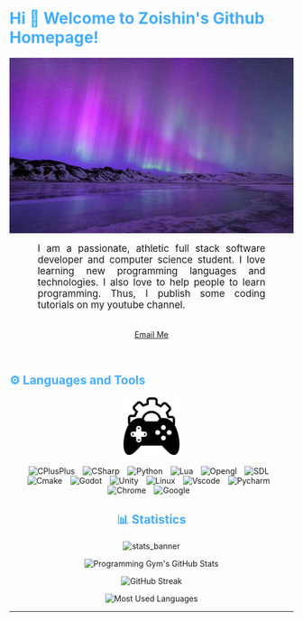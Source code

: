 <h1 style="color: #44AEFB;">  Hi 🎉 Welcome to Zoishin's Github Homepage!</h1>

![github_cover_banner](https://github.com/Zoishin/Zoishin/blob/main/titleImg.jpeg)

<p align:"center" style="text-align: justify; margin: 0 50px; font-size: 17px;" >
    I am a passionate, athletic full stack software developer and computer science student. I love learning new programming languages and technologies. I also love to help people to learn programming. Thus, I publish some coding tutorials on my youtube channel.
<br>
<br>
<div align="center">

[Email Me](mailto:zwc23123@163.com)
</div>
</p>    
<br>
<!-- Languages and Tools -->

<h2 style="color: #44AEFB">⚙️ Languages and Tools</h2>
<div align="center" style="display:block;">
    <img width="100px" alt="Programming Languages" src="https://github.com/Zoishin/Zoishin/blob/main/GameDevImg.png"/> 
</div>
<br>   
<!-- Icons Resources -->
<!-- https://devicon.dev/ -->
<!-- https://cdn.jsdelivr.net/npm/simple-icons@v3/icons/ -->
<div align="center">
      <img  alt="CPlusPlus" height="50px" style="padding-right:10px;" src="https://cdn.jsdelivr.net/gh/devicons/devicon/icons/cplusplus/cplusplus-original.svg"/>
  </a>
      <img  alt="CSharp" height="50px" style="padding-right:10px; ;" src="https://cdn.jsdelivr.net/gh/devicons/devicon/icons/csharp/csharp-original.svg"/>
  </a>
      <img  alt="Python" height="50px" style="padding-right:10px;" src="https://cdn.jsdelivr.net/gh/devicons/devicon/icons/python/python-original.svg"/>
  </a>
        <img  alt="Lua" height="50px" style="padding-right:10px;" src="https://cdn.jsdelivr.net/gh/devicons/devicon/icons/lua/lua-original.svg"/>
  </a>
        <img  alt="Opengl" height="50px" style="padding-right:10px;" src="https://cdn.jsdelivr.net/gh/devicons/devicon/icons/opengl/opengl-original.svg"/>
  </a>
      <img  alt="SDL" height="50px" style="padding-right:10px;" src="https://cdn.jsdelivr.net/gh/devicons/devicon/icons/sdl/sdl-original.svg"/>
  </a>
      <img  alt="Cmake" height="50px" style="padding-right:10px;" src="https://cdn.jsdelivr.net/gh/devicons/devicon/icons/cmake/cmake-original.svg" />
  </a>
      <img  alt="Godot" height="50px" style="padding-right:10px;" src="https://cdn.jsdelivr.net/gh/devicons/devicon/icons/godot/godot-original.svg"/>
  </a>
       <img  alt="Unity" height="50px" style="padding-right:10px;" src="https://cdn.jsdelivr.net/gh/devicons/devicon/icons/unity/unity-original.svg"/>
  </a>
      <img  alt="Linux" height="50px" style="padding-right:10px;" src="https://cdn.jsdelivr.net/gh/devicons/devicon/icons/linux/linux-original.svg"/>
  </a>
      <img  alt="Vscode" height="50px" style="padding-right:10px;" src="https://cdn.jsdelivr.net/gh/devicons/devicon/icons/vscode/vscode-original.svg"/>
  </a>
      <img  alt="Pycharm" height="50px" style="padding-right:10px;" src="https://cdn.jsdelivr.net/gh/devicons/devicon/icons/pycharm/pycharm-original.svg"/>
  </a>
      <img  alt="Chrome" height="50px" style="padding-right:10px;" src="https://cdn.jsdelivr.net/gh/devicons/devicon/icons/chrome/chrome-original.svg"/>
  </a>
      <img  alt="Google" height="50px" style="padding-right:10px;" src="https://cdn.jsdelivr.net/gh/devicons/devicon/icons/google/google-original.svg"/>
  </a>
    



<!-- Statistics -->

<h2 style="color: #44AEFB">📊 Statistics</h2>

![stats_banner](https://user-images.githubusercontent.com/78341798/194534778-d662496c-ae00-4e8d-ae9b-b90912054e7f.gif)

<!-- Begin Stats Cards -->
<!-- Resources:  -->
<!-- Github & Languages Stats: https://github.com/anuraghazra/github-readme-stats --> 
<!-- Streak Stats: https://github.com/denvercoder1/github-readme-streak-stats -->
<!-- Change the value after ?username= to your GitHub username. -->
<div class="stats" align="center">

![Programming Gym's GitHub Stats](https://github-readme-stats.vercel.app/api?username=Zoishin&hide=stars&count_private=true&show_icons=true&theme=algolia&border_radius=20)

![GitHub Streak](https://streak-stats.demolab.com?user=Zoishin&count_private=true&theme=algolia&border_radius=20)

![Most Used Languages](https://github-readme-stats.vercel.app/api/top-langs/?username=Zoishin&layout=compact&show_icons=true&theme=algolia&border_radius=20)
</div>
<!--  End Stats Cards -->

---
<!-- Begin Footer -->
<!-- Icons Resources -->
<!-- https://devicon.dev/ -->

<!-- End Footer -->

<!-- 
🔗 Links 🔗
- My Github Portfolio Page:
https://github.com/ProgrammingGym
- My Github README Code:
https://raw.githubusercontent.com/Pro...
- Youtube Cards:
https://github.com/DenverCoder1/githu...
- Youtube Buttons / Badges :
https://github.com/DenverCoder1/custo...
- Github & Languages Stats Cards:
https://github.com/anuraghazra/github...
- Streak Stats Card:
https://github.com/denvercoder1/githu...
- README Web App Generator 1:
https://rahuldkjain.github.io/gh-prof...
- README Web App Generator 2:
https://arturssmirnovs.github.io/gith...
- SVG Icons Resource1:
https://devicon.dev/
- SVG Icons Resource2:
https://cdn.jsdelivr.net/npm/simple-i...
- SVG Icons Resource3:
https://www.svgrepo.com/
-->
